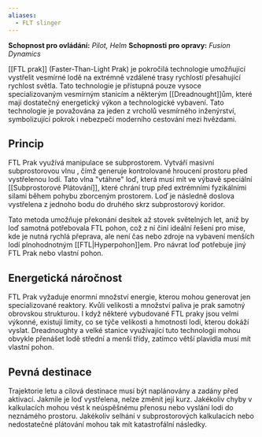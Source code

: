 ```yaml
---
aliases:
  - FLT slinger
---
```

**Schopnost pro ovládání:** *Pilot, Helm*
**Schopnosti pro opravy:**  *Fusion Dynamics*

[[FTL prak]] (Faster-Than-Light Prak) je pokročilá technologie umožňující vystřelit vesmírné lodě na extrémně vzdálené trasy rychlostí přesahující rychlost světla. Tato technologie je přístupná pouze vysoce specializovaným vesmírným stanicím a některým [[Dreadnought]]ům, které mají dostatečný energetický výkon a technologické vybavení. Tato technologie je považována za jeden z vrcholů vesmírného inženýrství, symbolizující pokrok i nebezpečí moderního cestování mezi hvězdami.

## Princip
FTL Prak využívá manipulace se subprostorem. Vytváří masivní subprostorovou vlnu , čímž generuje kontrolované hroucení prostoru před vystřelenou lodí. Tato vlna "vtáhne" loď,  která musí mít ve výbavě speciální [[Subprostorové Plátování]], které chrání trup před extrémními fyzikálními silami během pohybu zborceným prostorem. Loď je následně doslova vystřelena z jednoho bodu do druhého skrz subprostorový koridor.

Tato metoda umožňuje překonání desítek až stovek světelných let, aniž by loď samotná potřebovala FTL pohon, což z ní činí ideální řešení pro mise, kde je nutná rychlá přeprava, ale není čas nebo zdroje na vybavení menších lodí plnohodnotným [[FTL|Hyperpohon]]em. Pro návrat loď potřebuje jiný FTL Prak nebo vlastní pohon.

## Energetická náročnost
FTL Prak vyžaduje enormní množství energie, kterou mohou generovat jen specializované reaktory. Kvůli velikosti a množství paliva je prak samotný obrovskou strukturou. I když některé vybudované FTL praky jsou velmi výkonné, existují limity, co se týče velikosti a hmotnosti lodi, kterou dokáží vyslat. Dreadnoughty a velké stanice využívající tuto technologii mohou obvykle přenášet lodě střední a menší třídy, zatímco větší plavidla musí mít vlastní pohon.

## Pevná destinace
Trajektorie letu a cílová destinace musí být naplánovány a zadány před aktivací. Jakmile je loď vystřelena, nelze změnit její kurz. Jakékoliv chyby v kalkulacích mohou vést k neúspěšnému přenosu nebo vyslání lodi do neznámého prostoru. Jakékoliv selhání v subprostorových kalkulacích nebo nedostatečné plátování mohou tak mít katastrofální následky.
